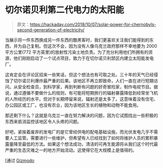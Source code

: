 # 切尔诺贝利第二代电力的太阳能

> 原文：<https://hackaday.com/2018/10/07/solar-power-for-chernobyls-second-generation-of-electricity/>

当展示将一件东西换成另一件东西的酷黑客时，我们更喜欢关注我们能得到的东西，并为自己复制。但这次不会，因为没有人像乌克兰政府那样不幸地要为 2000 平方公里(772 平方英里)的放射性污染土地负责。为了充分利用他们所拥有的资源，他们刚刚启动了一个试点项目，致力于在切尔诺贝利禁区内建立太阳能发电厂。

这肯定会在评论区招来一些笑话，但这个想法也有可取之处。三十年的天气已经侵蚀了切尔诺贝利爆炸最严重的后果。该地区不再立即致命，人们一直在进行短期访问。从安全检查员，到科学家，再到判断有问题的好奇冒险家，制作电视节目。据说，通过遵循不要做什么的规则，有可能将短期旅行的辐射暴露降低到经常坐飞机的人所经历的水平。但对于长期停留来说，辐射还是太多了。这意味着没有住宅、办公园区或工厂。也没有农业，因为该地区生长的植物和动物不能食用。

那还剩下什么？这就是乌克兰一直在努力解决的问题，因为它试图找出一些积极的东西来抵消监控该地区令人头疼的问题。

好吧，紧挨着废弃的发电厂的是它曾经供电的配电基础设施，而光伏发电几乎不需要人工监管。需要进行一些维护，但希望有人已经找到了如何将维护人员的累积暴露量降至最低的方法。如果这个想法成功，清洁的可再生能源将从我们这个时代最严重的生态灾难之一的地方开始流动。这使得它在大规模上是值得的。

[通过 [Gizmodo](https://gizmodo.com/ukraine-found-the-perfect-use-for-the-radioactive-land-1829559033)
